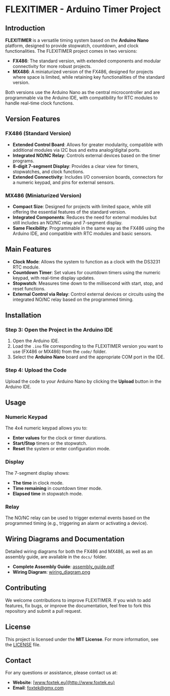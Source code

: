 # FLEXITIMER - Arduino Timer Project

## Introduction
**FLEXITIMER** is a versatile timing system based on the **Arduino Nano** platform, designed to provide stopwatch, countdown, and clock functionalities. The FLEXITIMER project comes in two versions:

- **FX486**: The standard version, with extended components and modular connectivity for more robust projects.
- **MX486**: A miniaturized version of the FX486, designed for projects where space is limited, while retaining key functionalities of the standard version.

Both versions use the Arduino Nano as the central microcontroller and are programmable via the Arduino IDE, with compatibility for RTC modules to handle real-time clock functions.

## Version Features

### FX486 (Standard Version)
- **Extended Control Board**: Allows for greater modularity, compatible with additional modules via I2C bus and extra analog/digital ports.
- **Integrated NO/NC Relay**: Controls external devices based on the timer programs.
- **8-digit 7-segment Display**: Provides a clear view for timers, stopwatches, and clock functions.
- **Extended Connectivity**: Includes I/O conversion boards, connectors for a numeric keypad, and pins for external sensors.

### MX486 (Miniaturized Version)
- **Compact Size**: Designed for projects with limited space, while still offering the essential features of the standard version.
- **Integrated Components**: Reduces the need for external modules but still includes an NO/NC relay and 7-segment display.
- **Same Flexibility**: Programmable in the same way as the FX486 using the Arduino IDE, and compatible with RTC modules and basic sensors.

## Main Features

- **Clock Mode**: Allows the system to function as a clock with the DS3231 RTC module.
- **Countdown Timer**: Set values for countdown timers using the numeric keypad, with real-time display updates.
- **Stopwatch**: Measures time down to the millisecond with start, stop, and reset functions.
- **External Control via Relay**: Control external devices or circuits using the integrated NO/NC relay based on the programmed timing.

## Installation

### Step 3: Open the Project in the Arduino IDE
1. Open the Arduino IDE.
2. Load the `.ino` file corresponding to the FLEXITIMER version you want to use (FX486 or MX486) from the `code/` folder.
3. Select the **Arduino Nano** board and the appropriate COM port in the IDE.

### Step 4: Upload the Code
Upload the code to your Arduino Nano by clicking the **Upload** button in the Arduino IDE.

## Usage

### Numeric Keypad
The 4x4 numeric keypad allows you to:
- **Enter values** for the clock or timer durations.
- **Start/Stop** timers or the stopwatch.
- **Reset** the system or enter configuration mode.

### Display
The 7-segment display shows:
- **The time** in clock mode.
- **Time remaining** in countdown timer mode.
- **Elapsed time** in stopwatch mode.

### Relay
The NO/NC relay can be used to trigger external events based on the programmed timing (e.g., triggering an alarm or activating a device).

## Wiring Diagrams and Documentation
Detailed wiring diagrams for both the FX486 and MX486, as well as an assembly guide, are available in the `docs/` folder.

- **Complete Assembly Guide**: [assembly_guide.pdf](docs/assembly_guide.pdf)
- **Wiring Diagram**: [wiring_diagram.png](docs/wiring_diagram.png)

## Contributing
We welcome contributions to improve FLEXITIMER. If you wish to add features, fix bugs, or improve the documentation, feel free to fork this repository and submit a pull request.

## License
This project is licensed under the **MIT License**. For more information, see the [LICENSE](LICENSE) file.

## Contact
For any questions or assistance, please contact us at:
- **Website**: [www.foxtek.eu](http://www.foxtek.eu)
- **Email**: foxtek@gmx.com
